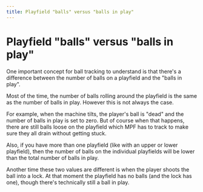 ```yaml
---
title: Playfield "balls" versus "balls in play"
---
```


# Playfield "balls" versus "balls in play"


One important concept for ball tracking to understand is that there's a
difference between the number of balls on a playfield and the "balls in
play".

Most of the time, the number of balls rolling around the playfield is
the same as the number of balls in play. However this is not always the
case.

For example, when the machine tilts, the player's ball is "dead" and
the number of balls in play is set to zero. But of course when that
happens, there are still balls loose on the playfield which MPF has to
track to make sure they all drain without getting stuck.

Also, if you have more than one playfield (like with an upper or lower
playfield), then the number of balls on the individual playfields will
be lower than the total number of balls in play.

Another time these two values are different is when the player shoots
the ball into a lock. At that moment the playfield has no balls (and the
lock has one), though there's technically still a ball in play.
